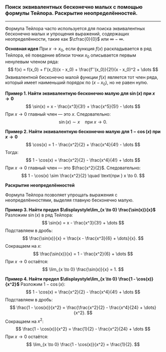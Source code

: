 ### Поиск эквивалентных бесконечно малых с помощью формулы Тейлора. Раскрытие неопределённостей.
---
Формула Тейлора часто используется для поиска эквивалентных бесконечно малых и упрощения выражений, содержащих неопределённости, такие как $\cfrac{0}{0}$ или $\infty - \infty$.

**Основная идея**
При $x \to x_0$, если функция $f(x)$ раскладывается в ряд Тейлора, её поведение вблизи точки $x_0$ описывается первым ненулевым членом ряда:
$$
f(x) = f(x_0) + f'(x_0)(x - x_0) + \frac{f''(x_0)}{2!}(x - x_0)^2 + \dots
$$
Эквивалентной бесконечно малой функции $f(x)$ является тот член ряда, который имеет наименьший порядок по $(x - x_0)$, но не равен нулю.

**Пример 1. Найти эквивалентную бесконечно малую для $\sin(x)$ при $x \to 0$**
$$
\sin(x) = x - \frac{x^3}{3!} + \frac{x^5}{5!} - \dots
$$
При $x \to 0$ главный член — это $x$. Следовательно:
$$
\sin(x) \sim x \quad \text{при } x \to 0.
$$

**Пример 2. Найти эквивалентную бесконечно малую для $1 - \cos(x)$ при $x \to 0$**
$$
\cos(x) = 1 - \frac{x^2}{2} + \frac{x^4}{4!} - \dots
$$
Тогда:
$$
1 - \cos(x) = \frac{x^2}{2} - \frac{x^4}{4!} + \dots
$$
При $x \to 0$ главный член — это $\frac{x^2}{2}$. Следовательно:
$$
1 - \cos(x) \sim \frac{x^2}{2} \quad \text{при } x \to 0.
$$

**Раскрытие неопределённостей**

Формула Тейлора позволяет упрощать выражения с неопределённостями, выделяя главную бесконечно малую.

**Пример 3. Найти предел $\displaystyle\lim_{x \to 0} \frac{\sin(x)}{x}$**
Разложим $\sin(x)$ в ряд Тейлора:
$$
\sin(x) = x - \frac{x^3}{3!} + \dots
$$
Подставляем в дробь:
$$
\frac{\sin(x)}{x} = \frac{x - \frac{x^3}{6} + \dots}{x}.
$$
Сокращаем на $x$:
$$
\frac{\sin(x)}{x} = 1 - \frac{x^2}{6} + \dots
$$
При $x \to 0$ остаётся:
$$
\lim_{x \to 0} \frac{\sin(x)}{x} = 1.
$$

**Пример 4. Найти предел $\displaystyle\lim_{x \to 0} \frac{1 - \cos(x)}{x^2}$**
Разложим $1 - \cos(x)$:
$$
1 - \cos(x) = \frac{x^2}{2} - \frac{x^4}{4!} + \dots
$$
Подставляем в дробь:
$$
\frac{1 - \cos(x)}{x^2} = \frac{\frac{x^2}{2} - \frac{x^4}{24} + \dots}{x^2}.
$$
Сокращаем на $x^2$:
$$
\frac{1 - \cos(x)}{x^2} = \frac{1}{2} - \frac{x^2}{24} + \dots
$$
При $x \to 0$ остаётся:
$$
\lim_{x \to 0} \frac{1 - \cos(x)}{x^2} = \frac{1}{2}.
$$